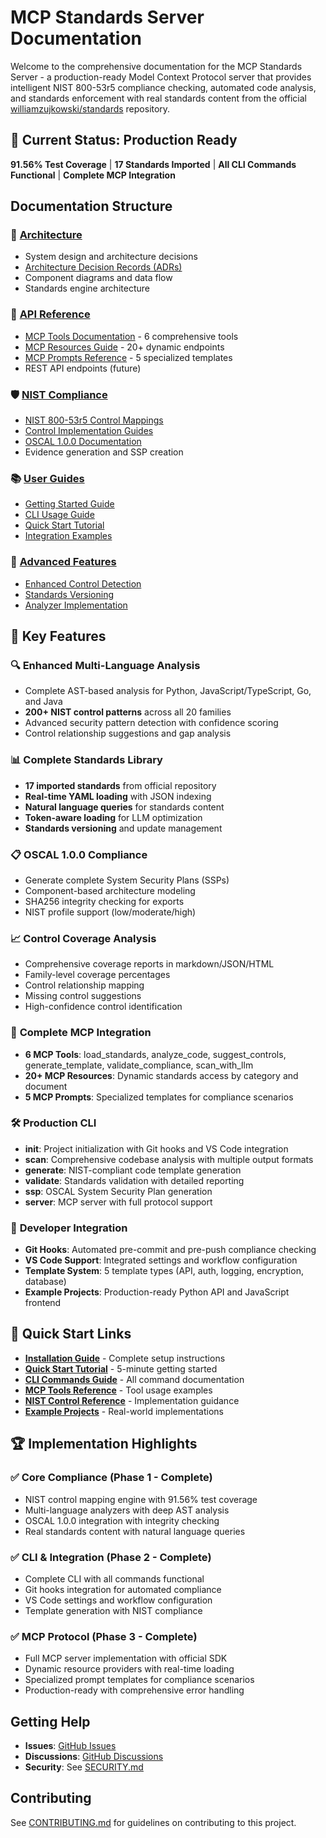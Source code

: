 # MCP Standards Server Documentation

Welcome to the comprehensive documentation for the MCP Standards Server - a production-ready Model Context Protocol server that provides intelligent NIST 800-53r5 compliance checking, automated code analysis, and standards enforcement with real standards content from the official [williamzujkowski/standards](https://github.com/williamzujkowski/standards) repository.

## 🚀 Current Status: Production Ready

**91.56% Test Coverage** | **17 Standards Imported** | **All CLI Commands Functional** | **Complete MCP Integration**

## Documentation Structure

### 📐 [Architecture](./architecture/)
- System design and architecture decisions
- [Architecture Decision Records (ADRs)](./architecture/decisions/)
- Component diagrams and data flow
- Standards engine architecture

### 🔌 [API Reference](./api/)
- [MCP Tools Documentation](./api/mcp-tools.md) - 6 comprehensive tools
- [MCP Resources Guide](./api/mcp-resources.md) - 20+ dynamic endpoints
- [MCP Prompts Reference](./api/mcp-prompts.md) - 5 specialized templates
- REST API endpoints (future)

### 🛡️ [NIST Compliance](./nist/)
- [NIST 800-53r5 Control Mappings](./nist/controls.md)
- [Control Implementation Guides](./nist/implementation.md)
- [OSCAL 1.0.0 Documentation](./nist/oscal.md)
- Evidence generation and SSP creation

### 📚 [User Guides](./guides/)
- [Getting Started Guide](./guides/installation.md)
- [CLI Usage Guide](./guides/cli.md)
- [Quick Start Tutorial](./guides/quickstart.md)
- [Integration Examples](./guides/integration.md)

### 🔧 [Advanced Features](./advanced/)
- [Enhanced Control Detection](./enhanced-control-detection.md)
- [Standards Versioning](./standards-versioning.md)
- [Analyzer Implementation](./analyzers-implementation.md)

## 🎯 Key Features

### 🔍 **Enhanced Multi-Language Analysis**
- Complete AST-based analysis for Python, JavaScript/TypeScript, Go, and Java
- **200+ NIST control patterns** across all 20 families
- Advanced security pattern detection with confidence scoring
- Control relationship suggestions and gap analysis

### 📊 **Complete Standards Library**
- **17 imported standards** from official repository
- **Real-time YAML loading** with JSON indexing
- **Natural language queries** for standards content
- **Token-aware loading** for LLM optimization
- **Standards versioning** and update management

### 📋 **OSCAL 1.0.0 Compliance**
- Generate complete System Security Plans (SSPs)
- Component-based architecture modeling
- SHA256 integrity checking for exports
- NIST profile support (low/moderate/high)

### 📈 **Control Coverage Analysis**
- Comprehensive coverage reports in markdown/JSON/HTML
- Family-level coverage percentages
- Control relationship mapping
- Missing control suggestions
- High-confidence control identification

### 🤖 **Complete MCP Integration**
- **6 MCP Tools**: load_standards, analyze_code, suggest_controls, generate_template, validate_compliance, scan_with_llm
- **20+ MCP Resources**: Dynamic standards access by category and document
- **5 MCP Prompts**: Specialized templates for compliance scenarios

### 🛠️ **Production CLI**
- **init**: Project initialization with Git hooks and VS Code integration
- **scan**: Comprehensive codebase analysis with multiple output formats
- **generate**: NIST-compliant code template generation
- **validate**: Standards validation with detailed reporting
- **ssp**: OSCAL System Security Plan generation
- **server**: MCP server with full protocol support

### 🔧 **Developer Integration**
- **Git Hooks**: Automated pre-commit and pre-push compliance checking
- **VS Code Support**: Integrated settings and workflow configuration
- **Template System**: 5 template types (API, auth, logging, encryption, database)
- **Example Projects**: Production-ready Python API and JavaScript frontend

## 📖 Quick Start Links

- **[Installation Guide](./guides/installation.md)** - Complete setup instructions
- **[Quick Start Tutorial](./guides/quickstart.md)** - 5-minute getting started
- **[CLI Commands Guide](./guides/cli.md)** - All command documentation
- **[MCP Tools Reference](./api/mcp-tools.md)** - Tool usage examples
- **[NIST Control Reference](./nist/controls.md)** - Implementation guidance
- **[Example Projects](../examples/)** - Real-world implementations

## 🏆 Implementation Highlights

### ✅ **Core Compliance (Phase 1 - Complete)**
- NIST control mapping engine with 91.56% test coverage
- Multi-language analyzers with deep AST analysis
- OSCAL 1.0.0 integration with integrity checking
- Real standards content with natural language queries

### ✅ **CLI & Integration (Phase 2 - Complete)**
- Complete CLI with all commands functional
- Git hooks integration for automated compliance
- VS Code settings and workflow configuration
- Template generation with NIST compliance

### ✅ **MCP Protocol (Phase 3 - Complete)**
- Full MCP server implementation with official SDK
- Dynamic resource providers with real-time loading
- Specialized prompt templates for compliance scenarios
- Production-ready with comprehensive error handling

## Getting Help

- **Issues**: [GitHub Issues](https://github.com/williamzujkowski/mcp-standards-server/issues)
- **Discussions**: [GitHub Discussions](https://github.com/williamzujkowski/mcp-standards-server/discussions)
- **Security**: See [SECURITY.md](../SECURITY.md)

## Contributing

See [CONTRIBUTING.md](../CONTRIBUTING.md) for guidelines on contributing to this project.